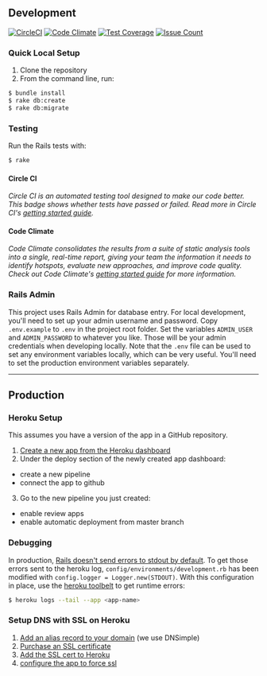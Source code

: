 ## Development
[![CircleCI](https://circleci.com/gh/sparkbox/lamppost.svg?style=svg)](https://circleci.com/gh/sparkbox/lamppost)
[![Code Climate](https://codeclimate.com/github/sparkbox/local-events-project/badges/gpa.svg)](https://codeclimate.com/github/sparkbox/local-events-project)
[![Test Coverage](https://codeclimate.com/github/sparkbox/local-events-project/badges/coverage.svg)](https://codeclimate.com/github/sparkbox/local-events-project/coverage)
[![Issue Count](https://codeclimate.com/github/sparkbox/local-events-project/badges/issue_count.svg)](https://codeclimate.com/github/sparkbox/local-events-project)

### Quick Local Setup
1. Clone the repository
2. From the command line, run:
```bash
$ bundle install
$ rake db:create
$ rake db:migrate
```

### Testing
Run the Rails tests with:
```bash
$ rake
```
#### Circle CI
*Circle CI is an automated testing tool designed to make our code better. This badge shows whether tests have passed or failed. Read more in Circle CI's [getting started guide](https://circleci.com/docs/getting-started/).*

#### Code Climate
*Code Climate consolidates the results from a suite of static analysis tools into a single, real-time report, giving your team the information it needs to identify hotspots, evaluate new approaches, and improve code quality. Check out Code Climate's [getting started guide](https://docs.codeclimate.com/docs/getting-started-with-code-climate) for more information.*

### Rails Admin
This project uses Rails Admin for database entry. For local development, you'll need to set up your admin username and password. Copy `.env.example` to `.env` in the project root folder. Set the variables `ADMIN_USER` and `ADMIN_PASSWORD` to whatever you like. Those will be your admin credentials when developing locally. Note that the `.env` file can be used to set any environment variables locally, which can be very useful. You'll need to set the production environment variables separately.

---
## Production
### Heroku Setup
This assumes you have a version of the app in a GitHub repository.

1. [Create a new app from the Heroku dashboard](https://dashboard.heroku.com/new)
2. Under the deploy section of the newly created app dashboard:
  - create a new pipeline
  - connect the app to github
3. Go to the new pipeline you just created:
  - enable review apps
  - enable automatic deployment from master branch

### Debugging
In production, [Rails doesn't send errors to stdout by default](https://devcenter.heroku.com/articles/logging#writing-to-your-log). To get those errors sent to the heroku log, `config/environments/development.rb` has been modified with `config.logger = Logger.new(STDOUT)`. With this configuration in place, use the [heroku toolbelt](https://toolbelt.heroku.com/) to get runtime errors:
```bash
$ heroku logs --tail --app <app-name>
```

### Setup DNS with SSL on Heroku
1. [Add an alias record to your domain](https://support.dnsimple.com/articles/domain-apex-heroku/#point-using-alias) (we use DNSimple)
2. [Purchase an SSL certificate](https://dnsimple.com/ssl-certificates)
3. [Add the SSL cert to Heroku](https://devcenter.heroku.com/articles/ssl-endpoint#setting-up-ssl-on-heroku)
4. [configure the app to force ssl](https://robots.thoughtbot.com/ssl-for-rails-with-heroku-and-dnsimple#prepare-rails-app)
